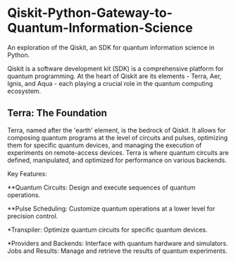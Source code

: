 # Qiskit-Python-Gateway-to-Quantum-Information-Science
An exploration of the Qiskit, an SDK for quantum information science in Python.

Qiskit is a software development kit (SDK) is a comprehensive platform for quantum programming. 
At the heart of Qiskit are its elements - Terra, Aer, Ignis, and Aqua - each playing a crucial role in the quantum 
computing ecosystem. 

## Terra: The Foundation

Terra, named after the 'earth' element, is the bedrock of Qiskit. It allows for composing quantum programs at the level of circuits and pulses, optimizing them for specific quantum devices, and managing the execution of experiments on remote-access devices. Terra is where quantum circuits are defined, manipulated, and optimized for performance on various backends.

Key Features:

**Quantum Circuits: Design and execute sequences of quantum operations.

**Pulse Scheduling: Customize quantum operations at a lower level for precision control.

*Transpiler: Optimize quantum circuits for specific quantum devices.

*Providers and Backends: Interface with quantum hardware and simulators.
Jobs and Results: Manage and retrieve the results of quantum experiments.